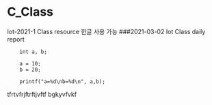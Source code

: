 # C_Class
Iot-2021-1 Class resource 한글 사용 가능
###2021-03-02 Iot Class daily report
```
	int a, b;
	
	a = 10;
	b = 20;
	
	printf("a=%d\nb=%d\n", a,b);
```
tfrtvfrjftrftjvftf
bgkyvfvkf
